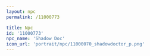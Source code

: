 ```yaml
---
layout: npc
permalink: /11000773

title: Npc
id: '11000773'
npc_name: 'Shadow Doc'
icon_url: 'portrait/npc/11000070_shadowdoctor_p.png'
---
```

